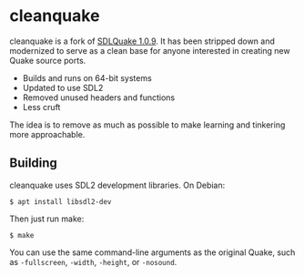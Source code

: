 # cleanquake

cleanquake is a fork of [SDLQuake 1.0.9](https://www.libsdl.org/projects/quake/).
It has been stripped down and modernized to serve as a clean base for anyone
interested in creating new Quake source ports.

* Builds and runs on 64-bit systems
* Updated to use SDL2
* Removed unused headers and functions
* Less cruft

The idea is to remove as much as possible to make learning and tinkering more
approachable.

## Building

cleanquake uses SDL2 development libraries. On Debian:

    $ apt install libsdl2-dev

Then just run make:

    $ make

You can use the same command-line arguments as the original Quake,
such as `-fullscreen`, `-width`, `-height`, or `-nosound`.

